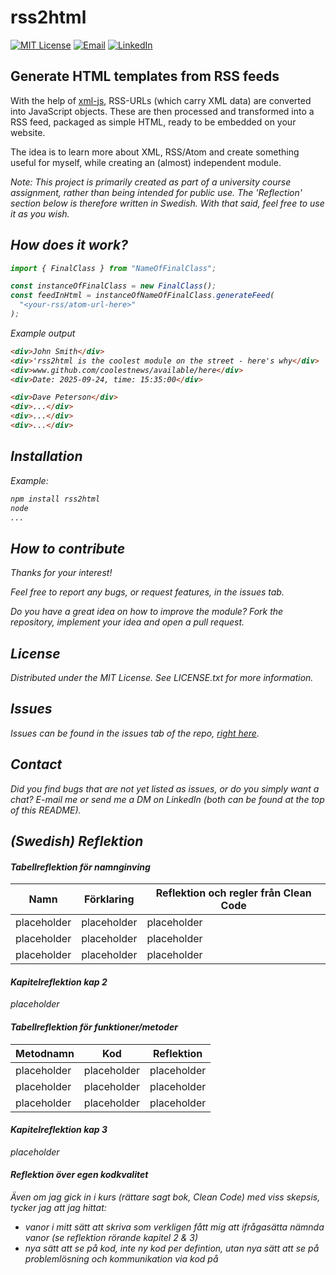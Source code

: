 # rss2html

[![MIT License](https://img.shields.io/badge/License-MIT-green?style=for-the-badge)](https://github.com/lambergmiki/matgeneratorn/blob/main/LICENSE.txt)
[![Email](https://img.shields.io/badge/Email-miki@mikilamberg.me-blue?style=for-the-badge&logo=gmail&logoColor=white)](mailto:miki@mikilamberg.me)
[![LinkedIn](https://img.shields.io/badge/LinkedIn-Profile-0077B5?style=for-the-badge&logo=linkedin&logoColor=white)](https://www.linkedin.com/in/lambergmiki)

## Generate HTML templates from RSS feeds

With the help of <a href="https://www.npmjs.com/package/xml-js">xml-js</a>, RSS-URLs (which carry XML data) are converted into JavaScript objects. These are then processed and transformed into a RSS feed, packaged as simple HTML, ready to be embedded on your website.

The idea is to learn more about XML, RSS/Atom and create something useful for myself, while creating an (almost) independent module.

<em>Note: This project is primarily created as part of a university course assignment, rather than being intended for public use. The 'Reflection' section below is therefore written in Swedish. With that said, feel free to use it as you wish.<em>

## How does it work?

```javascript
import { FinalClass } from "NameOfFinalClass";

const instanceOfFinalClass = new FinalClass();
const feedInHtml = instanceOfNameOfFinalClass.generateFeed(
  "<your-rss/atom-url-here>"
);
```

Example output

```html
<div>John Smith</div>
<div>'rss2html is the coolest module on the street - here's why</div>
<div>www.github.com/coolestnews/available/here</div>
<div>Date: 2025-09-24, time: 15:35:00</div>

<div>Dave Peterson</div>
<div>...</div>
<div>...</div>
<div>...</div>
```

## Installation

Example:

```bash
npm install rss2html
node
...
```

## How to contribute

Thanks for your interest!

Feel free to report any bugs, or request features, in the issues tab.

Do you have a great idea on how to improve the module? Fork the repository, implement your idea and open a pull request.

## License

Distributed under the MIT License. See LICENSE.txt for more information.

## Issues

Issues can be found in the issues tab of the repo, [right here](https://github.com/lambergmiki/L2-module/issues).

## Contact

Did you find bugs that are not yet listed as issues, or do you simply want a chat? E-mail me or send me a DM on LinkedIn (both can be found at the top of this README).

## (Swedish) Reflektion

#### Tabellreflektion för namnginving

| Namn        | Förklaring  | Reflektion och regler från Clean Code |
| ----------- | ----------- | ------------------------------------- |
| placeholder | placeholder | placeholder                           |
| placeholder | placeholder | placeholder                           |
| placeholder | placeholder | placeholder                           |

#### Kapitelreflektion kap 2

placeholder

#### Tabellreflektion för funktioner/metoder

| Metodnamn   | Kod         | Reflektion  |
| ----------- | ----------- | ----------- |
| placeholder | placeholder | placeholder |
| placeholder | placeholder | placeholder |
| placeholder | placeholder | placeholder |

#### Kapitelreflektion kap 3

placeholder

#### Reflektion över egen kodkvalitet

Även om jag gick in i kurs (rättare sagt _bok, Clean Code_) med viss skepsis, tycker jag att jag hittat:<br>

- vanor i mitt sätt att skriva som verkligen fått mig att ifrågasätta nämnda vanor (se reflektion rörande kapitel 2 & 3)
- nya sätt att se på kod, inte ny kod per defintion, utan nya sätt att se på problemlösning och kommunikation via kod på
